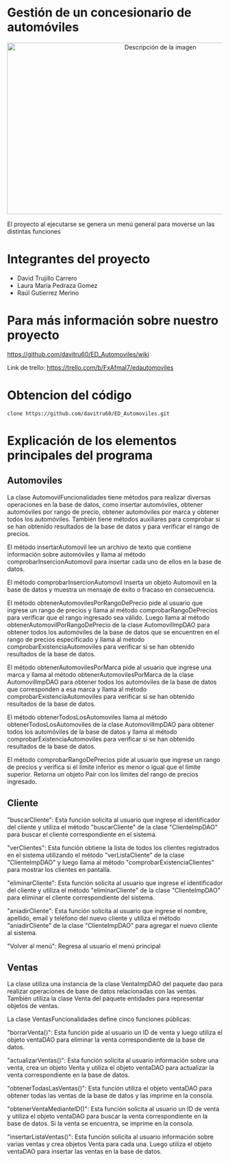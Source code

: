 # Gestión de un concesionario de automóviles
<p align="center">
  <img src="https://user-images.githubusercontent.com/84265707/231301643-492a1d09-fbb8-4e31-8c1a-ec8a07d59402.png" alt="Descripción de la imagen" style="display: block; margin: auto;" width="700" height="400">
</p>

El proyecto al ejecutarse se genera un menú general para moverse un las distintas funciones

# Integrantes del proyecto
- David Trujillo Carrero
- Laura María Pedraza Gomez
- Raúl Gutierrez Merino

# Para más información sobre nuestro proyecto
https://github.com/davitru60/ED_Automoviles/wiki

Link de trello: https://trello.com/b/FxAfmaI7/edautomoviles

# Obtencion del código

`clone https://github.com/davitru60/ED_Automoviles.git`


# Explicación de los elementos principales del programa
## Automoviles
La clase AutomovilFuncionalidades tiene métodos para realizar diversas operaciones en la base de datos, como insertar automóviles, obtener automóviles por rango de precio, obtener automóviles por marca y obtener todos los automóviles. También tiene métodos auxiliares para comprobar si se han obtenido resultados de la base de datos y para verificar el rango de precios.

El método insertarAutomovil lee un archivo de texto que contiene información sobre automóviles y llama al método comprobarInsercionAutomovil para insertar cada uno de ellos en la base de datos.

El método comprobarInsercionAutomovil inserta un objeto Automovil en la base de datos y muestra un mensaje de éxito o fracaso en consecuencia.

El método obtenerAutomovilesPorRangoDePrecio pide al usuario que ingrese un rango de precios y llama al método comprobarRangoDePrecios para verificar que el rango ingresado sea válido. Luego llama al método obtenerAutomovilPorRangoDePrecio de la clase AutomovilImpDAO para obtener todos los automóviles de la base de datos que se encuentren en el rango de precios especificado y llama al método comprobarExistenciaAutomoviles para verificar si se han obtenido resultados de la base de datos.

El método obtenerAutomovilesPorMarca pide al usuario que ingrese una marca y llama al método obtenerAutomovilesPorMarca de la clase AutomovilImpDAO para obtener todos los automóviles de la base de datos que corresponden a esa marca y llama al método comprobarExistenciaAutomoviles para verificar si se han obtenido resultados de la base de datos.

El método obtenerTodosLosAutomoviles llama al método obtenerTodosLosAutomoviles de la clase AutomovilImpDAO para obtener todos los automóviles de la base de datos y llama al método comprobarExistenciaAutomoviles para verificar si se han obtenido resultados de la base de datos.

El método comprobarRangoDePrecios pide al usuario que ingrese un rango de precios y verifica si el límite inferior es menor o igual que el límite superior. Retorna un objeto Pair con los límites del rango de precios ingresado.

## Cliente
"buscarCliente": Esta función solicita al usuario que ingrese el identificador del cliente y utiliza el método "buscarCliente" de la clase "ClienteImpDAO" para buscar el cliente correspondiente en el sistema.

"verClientes": Esta función obtiene la lista de todos los clientes registrados en el sistema utilizando el método "verListaCliente" de la clase "ClienteImpDAO" y luego llama al método "comprobarExistenciaClientes" para mostrar los clientes en pantalla.

"eliminarCliente": Esta función solicita al usuario que ingrese el identificador del cliente y utiliza el método "eliminarCliente" de la clase "ClienteImpDAO" para eliminar el cliente correspondiente del sistema.

"aniadirCliente": Esta función solicita al usuario que ingrese el nombre, apellido, email y teléfono del nuevo cliente y utiliza el método "aniadirCliente" de la clase "ClienteImpDAO" para agregar el nuevo cliente al sistema.

"Volver al menú": Regresa al usuario el menú principal

## Ventas
La clase utiliza una instancia de la clase VentaImpDAO del paquete dao para realizar operaciones de base de datos relacionadas con las ventas. También utiliza la clase Venta del paquete entidades para representar objetos de ventas.

La clase VentasFuncionalidades define cinco funciones públicas:

"borrarVenta()": Esta función pide al usuario un ID de venta y luego utiliza el objeto ventaDAO para eliminar la venta correspondiente de la base de datos.

"actualizarVentas()": Esta función solicita al usuario información sobre una venta, crea un objeto Venta y utiliza el objeto ventaDAO para actualizar la venta correspondiente en la base de datos.

"obtenerTodasLasVentas()": Esta función utiliza el objeto ventaDAO para obtener todas las ventas de la base de datos y las imprime en la consola.

"obtenerVentaMedianteID()": Esta función solicita al usuario un ID de venta y utiliza el objeto ventaDAO para buscar la venta correspondiente en la base de datos. Si la venta se encuentra, se imprime en la consola.

"insertarListaVentas()": Esta función solicita al usuario información sobre varias ventas y crea objetos Venta para cada una. Luego utiliza el objeto ventaDAO para insertar las ventas en la base de datos.

